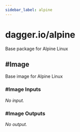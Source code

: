 ```yaml
---
sidebar_label: alpine
---
```


# dagger.io/alpine

Base package for Alpine Linux

## #Image

Base image for Alpine Linux

### #Image Inputs

_No input._

### #Image Outputs

_No output._
